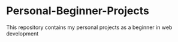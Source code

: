 # Personal-Beginner-Projects

This repository contains my personal projects as a beginner in web development